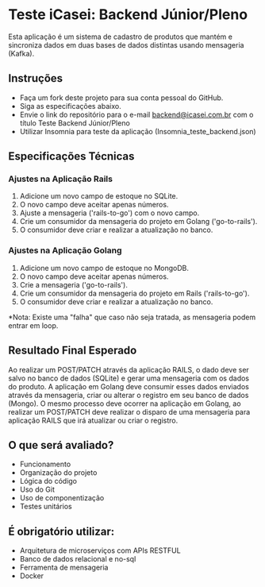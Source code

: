 # Teste iCasei: Backend Júnior/Pleno
Esta aplicação é um sistema de cadastro de produtos que mantém e sincroniza dados em duas bases de dados distintas usando mensageria (Kafka).

## Instruções
- Faça um fork deste projeto para sua conta pessoal do GitHub.
- Siga as especificações abaixo.
- Envie o link do repositório para o e-mail backend@icasei.com.br com o título Teste Backend Júnior/Pleno
- Utilizar Insomnia para teste da aplicação (Insomnia_teste_backend.json)

## Especificações Técnicas

### Ajustes na Aplicação Rails
1. Adicione um novo campo de estoque no SQLite.
2. O novo campo deve aceitar apenas números.
3. Ajuste a mensageria ('rails-to-go') com o novo campo.
4. Crie um consumidor da mensageria do projeto em Golang ('go-to-rails').
5. O consumidor deve criar e realizar a atualização no banco.

### Ajustes na Aplicação Golang
1. Adicione um novo campo de estoque no MongoDB.
2. O novo campo deve aceitar apenas números.
3. Crie a mensageria ('go-to-rails').
4. Crie um consumidor da mensageria do projeto em Rails ('rails-to-go').
5. O consumidor deve criar e realizar a atualização no banco.


*Nota: Existe uma "falha" que caso não seja tratada, as mensageria podem entrar em loop.

## Resultado Final Esperado
Ao realizar um POST/PATCH através da aplicação RAILS, o dado deve ser salvo no banco de dados (SQLite) e gerar uma mensageria com os dados do produto. A aplicação em Golang deve consumir esses dados enviados através da mensageria, criar ou alterar o registro em seu banco de dados (Mongo). O mesmo processo deve ocorrer na aplicação em Golang, ao realizar um POST/PATCH deve realizar o disparo de uma mensageria para aplicação RAILS que irá atualizar ou criar o registro.

## O que será avaliado?
- Funcionamento
- Organização do projeto
- Lógica do código
- Uso do Git
- Uso de componentização
- Testes unitários

## É obrigatório utilizar:
- Arquitetura de microserviços com APIs RESTFUL
- Banco de dados relacional e no-sql
- Ferramenta de mensageria
- Docker
